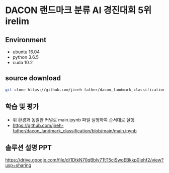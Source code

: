 # DACON 랜드마크 분류 AI 경진대회 5위 irelim
## Environment
- ubuntu 16.04
- python 3.6.5
- cuda 10.2
## source download
```bash
git clone https://github.com/jireh-father/dacon_landmark_classification.git

```

## 학습 및 평가
- 위 환경과 동일한 커널로 main.ipynb 파일 실행하여 순서대로 실행.
- https://github.com/jireh-father/dacon_landmark_classification/blob/main/main.ipynb

## 솔루션 설명 PPT
https://drive.google.com/file/d/1DtkN70qBbly7TtT5ciSwoEBkkp0Iehf2/view?usp=sharing
